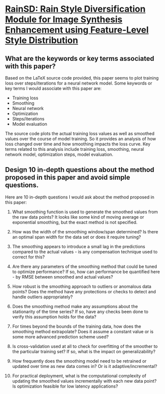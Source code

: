 # [RainSD: Rain Style Diversification Module for Image Synthesis   Enhancement using Feature-Level Style Distribution](https://arxiv.org/abs/2401.00460)

## What are the keywords or key terms associated with this paper?

 Based on the LaTeX source code provided, this paper seems to plot training loss over steps/iterations for a neural network model. Some keywords or key terms I would associate with this paper are:

- Training loss
- Smoothing
- Neural network
- Optimization 
- Steps/iterations
- Model evaluation

The source code plots the actual training loss values as well as smoothed values over the course of model training. So it provides an analysis of how loss changed over time and how smoothing impacts the loss curve. Key terms related to this analysis include training loss, smoothing, neural network model, optimization steps, model evaluation.


## Design 10 in-depth questions about the method proposed in this paper and avoid simple questions.

 Here are 10 in-depth questions I would ask about the method proposed in this paper:

1. What smoothing function is used to generate the smoothed values from the raw data points? It looks like some kind of moving average or exponential smoothing, but the exact method is not specified. 

2. How was the width of the smoothing window/span determined? Is there an optimal span width for the data set or does it require tuning?

3. The smoothing appears to introduce a small lag in the predictions compared to the actual values - is any compensation technique used to correct for this?

4. Are there any parameters of the smoothing method that could be tuned to optimize performance? If so, how can performance be quantified here - by RMSE between smoothed and actual values?

5. How robust is the smoothing approach to outliers or anomalous data points? Does the method have any protections or checks to detect and handle outliers appropriately?

6. Does the smoothing method make any assumptions about the stationarity of the time series? If so, have any checks been done to verify this assumption holds for the data?

7. For times beyond the bounds of the training data, how does the smoothing method extrapolate? Does it assume a constant value or is some more advanced prediction scheme used?

8. Is cross-validation used at all to check for overfitting of the smoother to the particular training set? If so, what is the impact on generalizability?

9. How frequently does the smoothing model need to be retrained or updated over time as new data comes in? Or is it adaptive/incremental?

10. For practical deployment, what is the computational complexity of updating the smoothed values incrementally with each new data point? Is optimization feasible for low latency applications?
